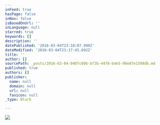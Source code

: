 ```yaml
---
inFeed: true
hasPage: false
inNav: false
isBasedOnUrl: ''
inLanguage: null
starred: true
keywords: []
description: ''
datePublished: '2016-03-04T23:18:07.990Z'
dateModified: '2016-03-04T23:17:45.692Z'
title: ''
author: []
sourcePath: _posts/2016-03-04-048fc09b-bf3b-4476-bde5-98e87e1598db.md
published: true
authors: []
publisher:
  name: null
  domain: null
  url: null
  favicon: null
_type: Blurb

---
```

![](https://s3-us-west-2.amazonaws.com/the-grid-img/p/4a917b6981297de4f0b36d43bcbed3f2ba652a3f.png)
